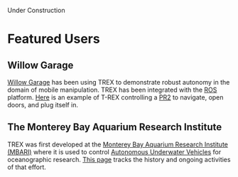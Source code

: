Under Construction

# Featured Users #

## Willow Garage ##
[Willow Garage](http://www.willowgarage.com) has been using TREX to demonstrate robust autonomy in the domain of mobile manipulation. TREX has been integrated with the [ROS](http://pr.willowgarage.com/wiki/ROS) platform.
[Here](http://www.willowgarage.com/blog/2009/06/03/watch-milestone-2) is an example of T-REX controlling a [PR2](http://www.willowgarage.com/pages/robots/pr2-overview) to navigate, open doors, and plug itself in.

## The Monterey Bay Aquarium Research Institute ##
TREX was first developed at the [Monterey Bay Aquarium Research Institute (MBARI)](http://www.mbari.org/) where it is used to control [Autonomous Underwater Vehicles](http://www.mbari.org/AUV/) for oceanographic research.
[This page](http://www.mbari.org/autonomy/TREX/index.htm) tracks the history and ongoing activities of that effort.